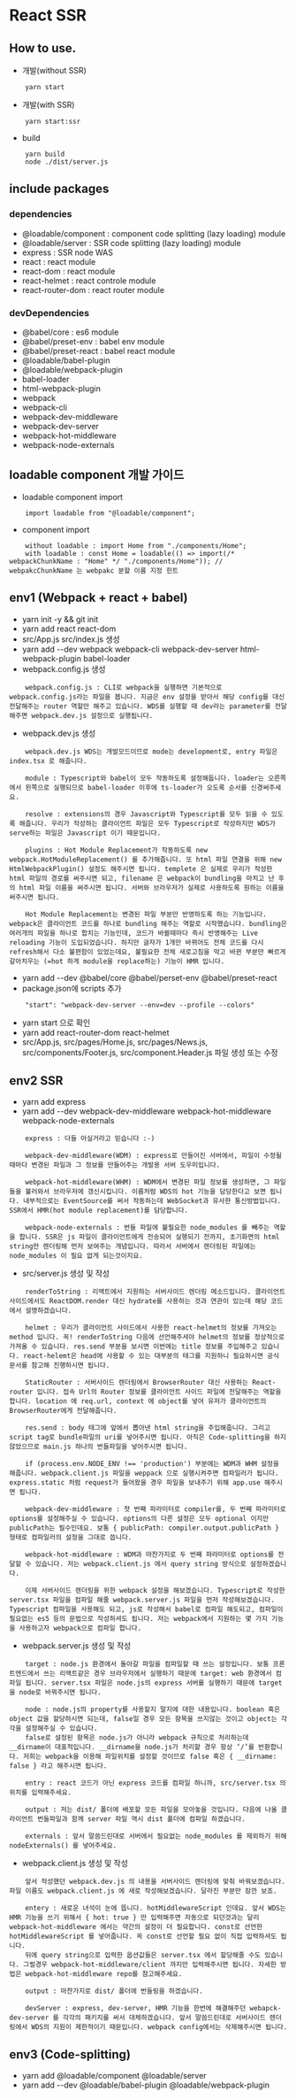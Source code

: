 # React SSR

## How to use.
- 개발(without SSR)
```
    yarn start
```
- 개발(with SSR)
```
    yarn start:ssr
```
- build
```
    yarn build
    node ./dist/server.js
```

## include packages
### dependencies
- @loadable/component : component code splitting (lazy loading) module
- @loadable/server : SSR code splitting (lazy loading) module
- express : SSR node WAS
- react : react module
- react-dom : react module
- react-helmet : react <head /> controle module
- react-router-dom : react router module
### devDependencies
- @babel/core : es6 module
- @babel/preset-env : babel env module
- @babel/preset-react : babel react module
- @loadable/babel-plugin
- @loadable/webpack-plugin
- babel-loader
- html-webpack-plugin
- webpack
- webpack-cli
- webpack-dev-middleware
- webpack-dev-server
- webpack-hot-middleware
- webpack-node-externals

## loadable component 개발 가이드
- loadable component import
```
    import loadable from "@loadable/component";
```
- component import
```
    without loadable : import Home from "./components/Home";
    with loadable : const Home = loadable(() => import(/* webpackChunkName : "Home" */ "./components/Home")); // webpakcChunkName 는 webpakc 분할 이름 지정 힌트
```

## env1 (Webpack + react + babel)
- yarn init -y && git init
- yarn add react react-dom
- src/App.js src/index.js 생성
- yarn add --dev webpack webpack-cli webpack-dev-server html-webpack-plugin babel-loader
- webpack.config.js 생성
```
    webpack.config.js : CLI로 webpack을 실행하면 기본적으로 webpack.config.js라는 파일을 봅니다. 지금은 env 설정을 받아서 해당 config를 대신 전달해주는 router 역할만 해주고 있습니다. WDS를 실행할 때 dev라는 parameter를 전달해주면 webpack.dev.js 설정으로 실행됩니다.
```
- webpack.dev.js 생성
```
    webpack.dev.js WDS는 개발모드이므로 mode는 development로, entry 파일은 index.tsx 로 해줍니다.
    
    module : Typescript와 babel이 모두 작동하도록 설정해둡니다. loader는 오른쪽에서 왼쪽으로 실행되므로 babel-loader 이후에 ts-loader가 오도록 순서를 신경써주세요.
    
    resolve : extensions의 경우 Javascript와 Typescript를 모두 읽을 수 있도록 해줍니다. 우리가 작성하는 클라이언트 파일은 모두 Typescript로 작성하지만 WDS가 serve하는 파일은 Javascript 이기 때문입니다.
    
    plugins : Hot Module Replacement가 작동하도록 new webpack.HotModuleReplacement() 를 추가해줍니다. 또 html 파일 연결을 위해 new HtmlWebpackPlugin() 설정도 해주시면 됩니다. templete 은 실제로 우리가 작성한 html 파일의 경로를 써주시면 되고, filename 은 webpack이 bundling을 마치고 난 후의 html 파일 이름을 써주시면 됩니다. 서버와 브라우저가 실제로 사용하도록 원하는 이름을 써주시면 됩니다.

    Hot Module Replacement는 변경된 파일 부분만 반영하도록 하는 기능입니다. webpack은 클라이언트 코드를 하나로 bundling 해주는 역할로 시작했습니다. bundling은 여러개의 파일을 하나로 합치는 기능인데, 코드가 바뀔때마다 즉시 반영해주는 Live reloading 기능이 도입되었습니다. 하지만 글자가 1개만 바뀌어도 전체 코드를 다시 refresh해서 다소 불편함이 있었는데요, 불필요한 전체 새로고침을 막고 바뀐 부분만 빠르게 갈아치우는 (=hot 하게 module을 replace하는) 기능이 HMR 입니다.
```
- yarn add --dev @babel/core @babel/perset-env @babel/preset-react
- package.json에 scripts 추가
```
    "start": "webpack-dev-server --env=dev --profile --colors"
```
- yarn start 으로 확인
- yarn add react-router-dom react-helmet
- src/App.js, src/pages/Home.js, src/pages/News.js, src/components/Footer.js, src/component.Header.js 파일 생성 또는 수정

## env2 SSR
- yarn add express
- yarn add --dev webpack-dev-middleware webpack-hot-middleware webpack-node-externals
```
    express : 다들 아실거라고 믿습니다 :-)
    
    webpack-dev-middleware(WDM) : express로 만들어진 서버에서, 파일이 수정될 때마다 변경된 파일과 그 정보를 만들어주는 개발용 서버 도우미입니다.
    
    webpack-hot-middleware(WHM) : WDM에서 변경된 파일 정보를 생성하면, 그 파일들을 불러와서 브라우저에 갱신시킵니다. 이름처럼 WDS의 hot 기능을 담당한다고 보면 됩니다. 내부적으로는 EventSource를 써서 작동하는데 WebSocket과 유사한 통신방법입니다. SSR에서 HMR(hot module replacement)를 담당합니다.
    
    webpack-node-externals : 번들 파일에 불필요한 node_modules 를 빼주는 역할을 합니다. SSR은 js 파일이 클라이언트에게 전송되어 실행되기 전까지, 초기화면의 html string만 렌더링해 먼저 보여주는 개념입니다. 따라서 서버에서 렌더링된 파일에는 node_modules 이 필요 없게 되는것이지요.
```
- src/server.js 생성 및 작성
```
    renderToString : 리액트에서 지원하는 서버사이드 렌더링 메소드입니다. 클라이언트 사이드에서도 ReactDOM.render 대신 hydrate를 사용하는 것과 연관이 있는데 해당 코드에서 설명하겠습니다.

    helmet : 우리가 클라이언트 사이드에서 사용한 react-helmet의 정보를 가져오는 method 입니다. 꼭! renderToString 다음에 선언해주셔야 helmet의 정보를 정상적으로 가져올 수 있습니다. res.send 부분을 보시면 이번에는 title 정보를 주입해주고 있습니다. react-helemt은 head에 사용할 수 있는 대부분의 태그를 지원하니 필요하시면 공식 문서를 참고해 진행하시면 됩니다.

    StaticRouter : 서버사이드 렌더링에서 BrowserRouter 대신 사용하는 React-router 입니다. 접속 Url의 Router 정보를 클라이언트 사이드 파일에 전달해주는 역할을 합니다. location 에 req.url, context 에 object를 넣어 유저가 클라이언트의 BrowserRouter에게 전달해줍니다.

    res.send : body 태그에 앞에서 뽑아낸 html string을 주입해줍니다. 그리고 script tag로 bundle파일의 uri를 넣어주시면 됩니다. 아직은 Code-splitting을 하지 않았으므로 main.js 하나의 번들파일을 넣어주시면 됩니다.

    if (process.env.NODE_ENV !== 'production') 부분에는 WDM과 WHM 설정을 해줍니다. webpack.client.js 파일을 weppack 으로 실행시켜주면 컴파일러가 됩니다. express.static 처럼 request가 들어왔을 경우 파일을 보내주기 위해 app.use 해주시면 됩니다.
    
    webpack-dev-middleware : 첫 번째 파라미터로 compiler를, 두 번째 파라미터로 options를 설정해주실 수 있습니다. options의 다른 설정은 모두 optional 이지만 publicPath는 필수인데요. 보통 { publicPath: compiler.output.publicPath } 형태로 컴파일러의 설정을 그대로 씁니다.

    webpack-hot-middleware : WDM과 마찬가지로 두 번째 파라미터로 options를 전달할 수 있습니다. 저는 webpack.client.js 에서 query string 방식으로 설정하겠습니다.
    
    이제 서버사이드 렌더링을 위한 webpack 설정을 해보겠습니다. Typescript로 작성한 server.tsx 파일을 컴파일 해줄 webpack.server.js 파일을 먼저 작성해보겠습니다. Typescript 컴파일을 사용해도 되고, js로 작성해서 babel로 컴파일 해도되고, 컴파일이 필요없는 es5 등의 문법으로 작성하셔도 됩니다. 저는 webpack에서 지원하는 몇 가지 기능을 사용하고자 webpack으로 컴파일 합니다.
```
- webpack.server.js 생성 및 작성
```
    target : node.js 환경에서 돌아갈 파일을 컴파일할 때 쓰는 설정입니다. 보통 프론트엔드에서 쓰는 리액트같은 경우 브라우저에서 실행하기 때문에 target: web 환경에서 컴파일 됩니다. server.tsx 파일은 node.js의 express 서버를 실행하기 때문에 target 을 node로 바꿔주시면 됩니다.

    node : node.js의 property를 사용할지 말지에 대한 내용입니다. boolean 혹은 object 값을 할당하시면 되는데, false일 경우 모든 항목을 쓰지않는 것이고 object는 각각을 설정해주실 수 있습니다.
    false로 설정된 항목은 node.js가 아니라 webpack 규칙으로 처리하는데 __dirname이 대표적입니다. __dirname을 node.js가 처리할 경우 항상 ‘/’를 반환합니다. 저희는 webpack을 이용해 파일위치를 설정할 것이므로 false 혹은 { __dirname: false } 라고 해주시면 됩니다.

    entry : react 코드가 아닌 express 코드를 컴파일 하니까, src/server.tsx 의 위치를 입력해주세요.

    output : 저는 dist/ 폴더에 배포할 모든 파일을 모아놓을 것입니다. 다음에 나올 클라이언트 번들파일과 함께 server 파일 역시 dist 폴더에 컴파일 하겠습니다.

    externals : 앞서 말씀드린대로 서버에서 필요없는 node_modules 를 제외하기 위해 nodeExternals() 를 넣어주세요.
```
- webpack.client.js 생성 및 작성
```
    앞서 작성했던 webpack.dev.js 의 내용을 서버사이드 렌더링에 맞춰 바꿔보겠습니다. 파일 이름도 webpack.client.js 에 새로 작성해보겠습니다. 달라진 부분만 잠깐 보죠.

    entery : 새로운 녀석이 눈에 뜹니다. hotMiddlewareScript 인데요. 앞서 WDS는 HMR 기능을 쓰기 위해서 { hot: true } 만 입력해주면 자동으로 되던것과는 달리 webpack-hot-middleware 에서는 약간의 설정이 더 필요합니다. const로 선언한 hotMiddlewareScript 를 넣어줍니다. 꼭 const로 선언할 필요 없이 직접 입력하셔도 됩니다.
    뒤에 query string으로 입력한 옵션값들은 server.tsx 에서 할당해줄 수도 있습니다. 그럴경우 webpack-hot-middleware/client 까지만 입력해주시면 됩니다. 자세한 방법은 webpack-hot-middleware repo를 참고해주세요.

    output : 마찬가지로 dist/ 폴더에 번들링을 하겠습니다.

    devServer : express, dev-server, HMR 기능을 한번에 해결해주던 webapck-dev-server 를 각각의 패키지를 써서 대체하겠습니다. 앞서 말씀드린대로 서버사이드 렌더링에서 WDS의 지원이 제한적이기 때문입니다. webpack config에서는 삭제해주시면 됩니다.
```

## env3 (Code-splitting)
- yarn add @loadable/component @loadable/server
- yarn add --dev @loadable/babel-plugin @loadable/webpack-plugin